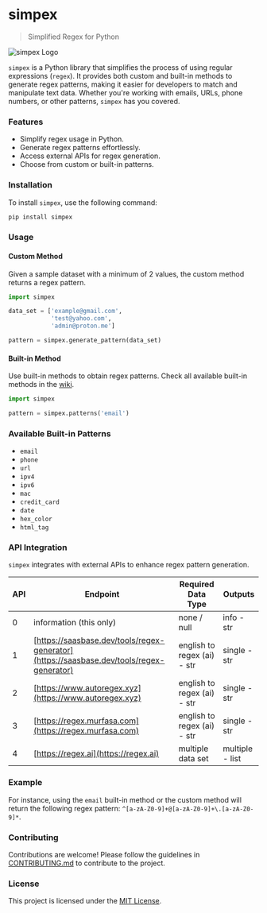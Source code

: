 # simpex 
> Simplified Regex for Python

![simpex Logo](path_to_logo_if_available.png)

`simpex` is a Python library that simplifies the process of using regular expressions (`regex`). It provides both custom and built-in methods to generate regex patterns, making it easier for developers to match and manipulate text data. Whether you're working with emails, URLs, phone numbers, or other patterns, `simpex` has you covered.

### Features
- Simplify regex usage in Python.
- Generate regex patterns effortlessly.
- Access external APIs for regex generation.
- Choose from custom or built-in patterns.

### Installation

To install `simpex`, use the following command:

```bash
pip install simpex
```

### Usage

#### Custom Method

Given a sample dataset with a minimum of 2 values, the custom method returns a regex pattern.

```python
import simpex

data_set = ['example@gmail.com',
            'test@yahoo.com',
            'admin@proton.me']

pattern = simpex.generate_pattern(data_set)
```

#### Built-in Method

Use built-in methods to obtain regex patterns. Check all available built-in methods in the [wiki](wiki_link).

```python
import simpex

pattern = simpex.patterns('email')
```

### Available Built-in Patterns

- `email`
- `phone`
- `url`
- `ipv4`
- `ipv6`
- `mac`
- `credit_card`
- `date`
- `hex_color`
- `html_tag`

### API Integration

`simpex` integrates with external APIs to enhance regex pattern generation.

| API  | Endpoint                                  | Required Data Type | Outputs         |
| ---- | ----------------------------------------- | ------------------ | --------------- |
| 0    | information (this only)                   | none / null        | info - str      |
| 1    | [https://saasbase.dev/tools/regex-generator](https://saasbase.dev/tools/regex-generator) | english to regex (ai) - str | single - str   |
| 2    | [https://www.autoregex.xyz](https://www.autoregex.xyz) | english to regex (ai) - str | single - str   |
| 3    | [https://regex.murfasa.com](https://regex.murfasa.com) | english to regex (ai) - str | single - str   |
| 4    | [https://regex.ai](https://regex.ai)       | multiple data set | multiple - list |

### Example

For instance, using the `email` built-in method or the custom method will return the following regex pattern: `^[a-zA-Z0-9]+@[a-zA-Z0-9]+\.[a-zA-Z0-9]*`.

### Contributing

Contributions are welcome! Please follow the guidelines in [CONTRIBUTING.md](CONTRIBUTING.md) to contribute to the project.

### License

This project is licensed under the [MIT License](LICENSE).
